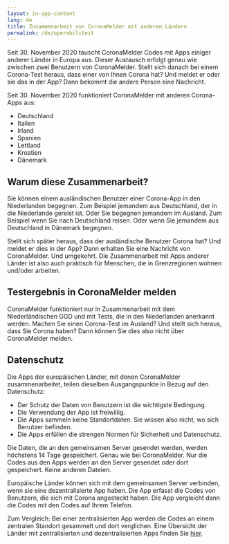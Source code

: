 ```yaml
---
layout: in-app-content
lang: de
title: Zusammenarbeit von CoronaMelder mit anderen Ländern
permalink: /de/operabiliteit
---
```

Seit 30. November 2020 tauscht CoronaMelder Codes mit Apps einiger anderer Länder in Europa aus. Dieser Austausch erfolgt genau wie zwischen zwei Benutzern von CoronaMelder. Stellt sich danach bei einem Corona-Test heraus, dass einer von Ihnen Corona hat? Und meldet er oder sie das in der App? Dann bekommt die andere Person eine Nachricht.

Seit 30. November 2020 funktioniert CoronaMelder mit anderen Corona-Apps aus:

- Deutschland
- Italien
- Irland
- Spanien
- Lettland
- Kroatien
- Dänemark

## Warum diese Zusammenarbeit?

Sie können einem ausländischen Benutzer einer Corona-App in den Niederlanden begegnen. Zum Beispiel jemandem aus Deutschland, der in die Niederlande gereist ist. Oder Sie begegnen jemandem im Ausland. Zum Beispiel wenn Sie nach Deutschland reisen. Oder wenn Sie jemandem aus Deutschland in Dänemark begegnen. 

Stellt sich später heraus, dass der ausländische Benutzer Corona hat? Und meldet er dies in der App? Dann erhalten Sie eine Nachricht von CoronaMelder. Und umgekehrt. Die Zusammenarbeit mit Apps anderer Länder ist also auch praktisch für Menschen, die in Grenzregionen wohnen und/oder arbeiten.

## Testergebnis in CoronaMelder melden

CoronaMelder funktioniert nur in Zusammenarbeit mit dem Niederländischen GGD und mit Tests, die in den Niederlanden anerkannt werden. Machen Sie einen Corona-Test im Ausland? Und stellt sich heraus, dass Sie Corona haben? Dann können Sie dies also nicht über CoronaMelder melden.

## Datenschutz

Die Apps der europäischen Länder, mit denen CoronaMelder zusammenarbeitet, teilen dieselben Ausgangspunkte in Bezug auf den Datenschutz:

- Der Schutz der Daten von Benutzern ist die wichtigste Bedingung.
- Die Verwendung der App ist freiwillig.
- Die Apps sammeln keine Standortdaten. Sie wissen also nicht, wo sich Benutzer befinden.
- Die Apps erfüllen die strengen Normen für Sicherheit und Datenschutz.

Die Daten, die an den gemeinsamen Server gesendet werden, werden höchstens 14 Tage gespeichert. Genau wie bei CoronaMelder. Nur die Codes aus den Apps werden an den Server gesendet oder dort gespeichert. Keine anderen Dateien.

Europäische Länder können sich mit dem gemeinsamen Server verbinden, wenn sie eine dezentralisierte App haben. Die App erfasst die Codes von Benutzern, die sich mit Corona angesteckt haben. Die App vergleicht dann die Codes mit den Codes auf Ihrem Telefon.

Zum Vergleich: Bei einer zentralisierten App werden die Codes an einem zentralen Standort gesammelt und dort verglichen. Eine Übersicht der Länder mit zentralisierten und dezentralisierten Apps finden Sie [hier](https://ec.europa.eu/info/live-work-travel-eu/health/coronavirus-response/travel-during-coronavirus-pandemic/how-tracing-and-warning-apps-can-help-during-pandemic_en).
